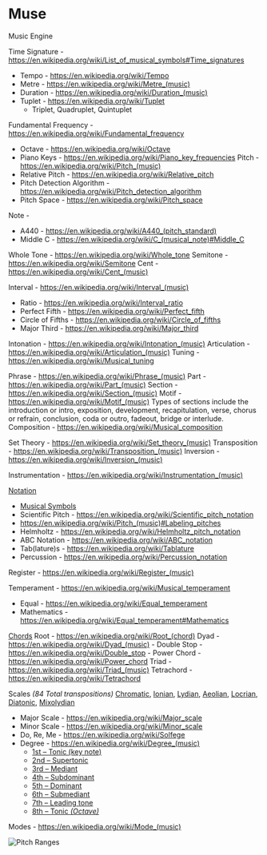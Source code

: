 # Muse

Music Engine

Time Signature - https://en.wikipedia.org/wiki/List_of_musical_symbols#Time_signatures
  - Tempo - https://en.wikipedia.org/wiki/Tempo
  - Metre - https://en.wikipedia.org/wiki/Metre_(music)
  - Duration - https://en.wikipedia.org/wiki/Duration_(music)
  - Tuplet - https://en.wikipedia.org/wiki/Tuplet
    - Triplet, Quadruplet, Quintuplet

Fundamental Frequency - https://en.wikipedia.org/wiki/Fundamental_frequency
  - Octave - https://en.wikipedia.org/wiki/Octave
  - Piano Keys - https://en.wikipedia.org/wiki/Piano_key_frequencies
Pitch - https://en.wikipedia.org/wiki/Pitch_(music)
  - Relative Pitch - https://en.wikipedia.org/wiki/Relative_pitch
  - Pitch Detection Algorithm - https://en.wikipedia.org/wiki/Pitch_detection_algorithm
  - Pitch Space - https://en.wikipedia.org/wiki/Pitch_space

Note - 
  - A440 - https://en.wikipedia.org/wiki/A440_(pitch_standard)
  - Middle C - https://en.wikipedia.org/wiki/C_(musical_note)#Middle_C

Whole Tone - https://en.wikipedia.org/wiki/Whole_tone
Semitone - https://en.wikipedia.org/wiki/Semitone
Cent - https://en.wikipedia.org/wiki/Cent_(music)

Interval - https://en.wikipedia.org/wiki/Interval_(music)
  - Ratio - https://en.wikipedia.org/wiki/Interval_ratio
  - Perfect Fifth - https://en.wikipedia.org/wiki/Perfect_fifth
  - Circle of Fifths - https://en.wikipedia.org/wiki/Circle_of_fifths
  - Major Third - https://en.wikipedia.org/wiki/Major_third

Intonation - https://en.wikipedia.org/wiki/Intonation_(music)
Articulation - https://en.wikipedia.org/wiki/Articulation_(music)
Tuning - https://en.wikipedia.org/wiki/Musical_tuning

Phrase - https://en.wikipedia.org/wiki/Phrase_(music)
Part - https://en.wikipedia.org/wiki/Part_(music)
Section - https://en.wikipedia.org/wiki/Section_(music)
Motif - https://en.wikipedia.org/wiki/Motif_(music)
Types of sections include the introduction or intro, exposition, development, recapitulation, verse, chorus or refrain, conclusion, coda or outro, fadeout, bridge or interlude.
Composition - https://en.wikipedia.org/wiki/Musical_composition

Set Theory - https://en.wikipedia.org/wiki/Set_theory_(music)
Transposition - https://en.wikipedia.org/wiki/Transposition_(music)
Inversion - https://en.wikipedia.org/wiki/Inversion_(music)

Instrumentation - https://en.wikipedia.org/wiki/Instrumentation_(music)

[Notation](https://en.wikipedia.org/wiki/Musical_notation)
  - [Musical Symbols](https://en.wikipedia.org/wiki/List_of_musical_symbols)
  - Scientific Pitch - https://en.wikipedia.org/wiki/Scientific_pitch_notation
  - https://en.wikipedia.org/wiki/Pitch_(music)#Labeling_pitches
  - Helmholtz - https://en.wikipedia.org/wiki/Helmholtz_pitch_notation
  - ABC Notation - https://en.wikipedia.org/wiki/ABC_notation
  - Tab(lature)s - https://en.wikipedia.org/wiki/Tablature
  - Percussion - https://en.wikipedia.org/wiki/Percussion_notation

Register - https://en.wikipedia.org/wiki/Register_(music)

Temperament - https://en.wikipedia.org/wiki/Musical_temperament
  - Equal - https://en.wikipedia.org/wiki/Equal_temperament
  - Mathematics - https://en.wikipedia.org/wiki/Equal_temperament#Mathematics

[Chords](https://en.wikipedia.org/wiki/Chord_(music))
  Root - https://en.wikipedia.org/wiki/Root_(chord)
  Dyad - https://en.wikipedia.org/wiki/Dyad_(music)
    - Double Stop - https://en.wikipedia.org/wiki/Double_stop
    - Power Chord - https://en.wikipedia.org/wiki/Power_chord
  Triad - https://en.wikipedia.org/wiki/Triad_(music)
  Tetrachord - https://en.wikipedia.org/wiki/Tetrachord


Scales _(84 Total transpositions)_
  [Chromatic](https://en.wikipedia.org/wiki/Chromatic_scale), [Ionian](https://en.wikipedia.org/wiki/Ionian_mode), [Lydian](https://en.wikipedia.org/wiki/Lydian_mode), [Aeolian](https://en.wikipedia.org/wiki/Aeolian_mode), [Locrian](https://en.wikipedia.org/wiki/Locrian_mode), [Diatonic](https://en.wikipedia.org/wiki/Diatonic_scale), [Mixolydian](https://en.wikipedia.org/wiki/Mixolydian_mode)

  - Major Scale - https://en.wikipedia.org/wiki/Major_scale
  - Minor Scale - https://en.wikipedia.org/wiki/Minor_scale
  - Do, Re, Me - https://en.wikipedia.org/wiki/Solfege
  - Degree - https://en.wikipedia.org/wiki/Degree_(music)
    - [1st – Tonic (key note)](https://en.wikipedia.org/wiki/Tonic_(music))
    - [2nd – Supertonic](https://en.wikipedia.org/wiki/Supertonic)
    - [3rd – Mediant](https://en.wikipedia.org/wiki/Mediant)
    - [4th – Subdominant](https://en.wikipedia.org/wiki/Subdominant)
    - [5th – Dominant](https://en.wikipedia.org/wiki/Dominant_(music))
    - [6th – Submediant](https://en.wikipedia.org/wiki/Submediant)
    - [7th – Leading tone](https://en.wikipedia.org/wiki/Leading-tone)
    - [8th – Tonic _(Octave)_](https://en.wikipedia.org/wiki/Tonic_(music))

Modes - https://en.wikipedia.org/wiki/Mode_(music)

![Pitch Ranges](https://upload.wikimedia.org/wikipedia/en/timeline/cb6a744603d77f16f62b47dd660569ca.png)
